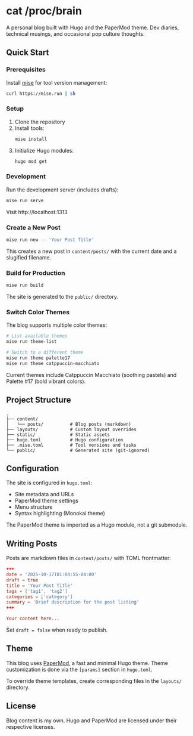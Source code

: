 # cat /proc/brain

A personal blog built with Hugo and the PaperMod theme. Dev diaries, technical musings, and occasional pop culture thoughts.

## Quick Start

### Prerequisites

Install [mise](https://mise.jdx.dev/) for tool version management:
```bash
curl https://mise.run | sh
```

### Setup

1. Clone the repository
2. Install tools:
   ```bash
   mise install
   ```
3. Initialize Hugo modules:
   ```bash
   hugo mod get
   ```

### Development

Run the development server (includes drafts):
```bash
mise run serve
```

Visit http://localhost:1313

### Create a New Post

```bash
mise run new -- 'Your Post Title'
```

This creates a new post in `content/posts/` with the current date and a slugified filename.

### Build for Production

```bash
mise run build
```

The site is generated to the `public/` directory.

### Switch Color Themes

The blog supports multiple color themes:

```bash
# List available themes
mise run theme-list

# Switch to a different theme
mise run theme palette17
mise run theme catppuccin-macchiato
```

Current themes include Catppuccin Macchiato (soothing pastels) and Palette #17 (bold vibrant colors).

## Project Structure

```
.
├── content/
│   └── posts/          # Blog posts (markdown)
├── layouts/            # Custom layout overrides
├── static/             # Static assets
├── hugo.toml           # Hugo configuration
├── .mise.toml          # Tool versions and tasks
└── public/             # Generated site (git-ignored)
```

## Configuration

The site is configured in `hugo.toml`:
- Site metadata and URLs
- PaperMod theme settings
- Menu structure
- Syntax highlighting (Monokai theme)

The PaperMod theme is imported as a Hugo module, not a git submodule.

## Writing Posts

Posts are markdown files in `content/posts/` with TOML frontmatter:

```toml
+++
date = '2025-10-17T01:04:55-04:00'
draft = true
title = 'Your Post Title'
tags = ['tag1', 'tag2']
categories = ['category']
summary = 'Brief description for the post listing'
+++

Your content here...
```

Set `draft = false` when ready to publish.

## Theme

This blog uses [PaperMod](https://github.com/adityatelange/hugo-PaperMod), a fast and minimal Hugo theme. Theme customization is done via the `[params]` section in `hugo.toml`.

To override theme templates, create corresponding files in the `layouts/` directory.

## License

Blog content is my own. Hugo and PaperMod are licensed under their respective licenses.
